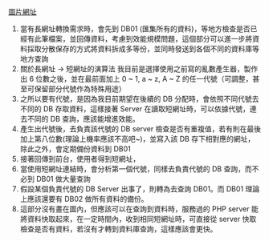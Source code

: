 [圖片網址](https://imgur.com/9H6kUMg)

1. 當有長網址轉換需求時，會先到 DB01 (匯集所有的資料)，等地方檢查是否已經有此筆檔案，並回傳資料，考慮到效能規模問題，這個部分可以進一步將資料採取分散保存的方式將資料拆成多等份，並同時發送到各個不同的資料庫等地方查詢
2. 關於長網址 -> 短網址的演算法
   我目前是選擇使用之前寫的亂數產生器，製作出 6 位數之後，並在最前面加上 0 ~ 1, a ~ z, A ~ Z 的任一代號（可調整，甚至可保留部分代號作為特殊用途）
3. 之所以要有代號，是因為我目前期望在後續的 DB 分配時，會依照不同代號去不同的 DB 存取資料，這樣接著 Server 在讀取短網址時，可以依據代號，連去不同的 DB 查詢，應該能增進效能。
4. 產生出代號後，去負責該代號的 DB server 檢查是否有重複值，若有則在最後加上第八位數(理論上機率應該不高吧~)，並寫入該 DB 存下相對應的網址，除此之外，會定期備份資料到 DB01
5. 接著回傳到前台，使用者得到短網址，
6. 當使用短網址連結時，會分析第一個代號，同樣去負責代號的 DB 查詢，而不必到 DB01 做大量查詢
7. 假設某個負責代號的 DB Server 出事了，則轉為去查詢 DB01。而 DB01 理論上應該還要有 DB02 做所有資料的備份。
8. 這部分沒有畫在圖內，但應該可以在查詢到資料時，服務過的 PHP server 能將資料快取起來，在一定時間內，收到相同短網址時，可直接從 server 快取檢查是否有資料，若沒有才轉到資料庫查詢，這樣應該會更快。